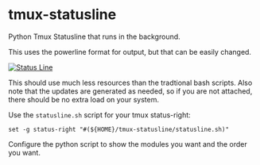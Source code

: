 tmux-statusline
===============

Python Tmux Statusline that runs in the background.

This uses the powerline format for output, but that can be easily changed.

[![Status Line](http://i.imgur.com/fuqjepo.png?1)](http://i.imgur.com/fuqjepo.png?1)

This should use much less resources than the tradtional bash scripts.  Also note that the updates are generated as needed, so if you are not attached, there should be no extra load on your system.

Use the `statusline.sh` script for your tmux status-right:

    set -g status-right "#(${HOME}/tmux-statusline/statusline.sh)"

Configure the python script to show the modules you want and the order you want.
